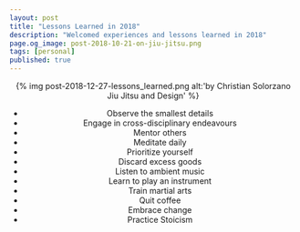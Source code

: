 ```yaml
---
layout: post
title: "Lessons Learned in 2018"
description: "Welcomed experiences and lessons learned in 2018"
page.og_image: post-2018-10-21-on-jiu-jitsu.png
tags: [personal]
published: true
---
```

<center>

{% img post-2018-12-27-lessons_learned.png alt:'by Christian Solorzano Jiu Jitsu and Design' %}




<ul class="body-list">
<li> Observe the smallest details</li>
<li> Engage in cross-disciplinary endeavours</li>
<li> Mentor others</li>
<li> Meditate daily</li>
<li> Prioritize yourself</li>
<li> Discard excess goods</li>
<li> Listen to ambient music</li>
<li> Learn to play an instrument</li>
<li> Train martial arts</li>
<li> Quit coffee</li>
<li> Embrace change</li>
<li> Practice Stoicism</li>



















